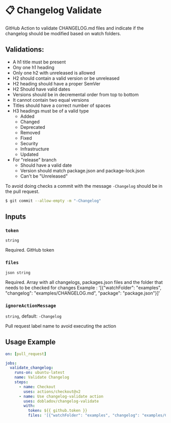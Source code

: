 # 📋 Changelog Validate
GitHub Action to validate CHANGELOG.md files and indicate if the changelog should be modified based on watch folders.

## Validations:
  - A h1 title must be present
  - Ony one h1 heading
  - Only one h2 with unreleased is allowed
  - H2 should contain a valid version or be unreleased
  - H2 heading should have a proper SemVer
  - H2 Should have valid dates
  - Versions should be in decremental order from top to bottom
  - It cannot contain two equal versions
  - Titles should have a correct number of spaces
  - H3 headings must be of a valid type
    - Added
    - Changed
    - Deprecated
    - Removed
    - Fixed
    - Security
    - Infrastructure
    - Updated
  - For "release" branch
    - Should have a valid date
    - Version should match package.json and package-lock.json
    - Can't be "Unreleased"

To avoid doing checks a commit with the message `-Changelog` should be in the pull request.

```bash
$ git commit --allow-empty -m "-Changelog"
```

## Inputs

### `token`

`string`

Required. GitHub token

### `files`

`json string`

Required. Array with all changelogs, packages.json files and the folder that needs to be checked for changes
Example : '[{"watchFolder": "examples", "changelog": "examples/CHANGELOG.md", "package": "package.json"}]'

### `ignoreActionMessage`

`string`,  default: `-Changelog`

Pull request label name to avoid executing the action

## Usage Example

````yaml
on: [pull_request]

jobs:
  validate_changelog:
    runs-on: ubuntu-latest
    name: Validate Changelog
    steps:
      - name: Checkout
        uses: actions/checkout@v2
      - name: Use changelog-validate action
        uses: dobladov/changelog-validate
        with:
          token: ${{ github.token }}
          files: '[{"watchFolder": "examples", "changelog": "examples/CHANGELOG.md", "package": "package.json"}]'
